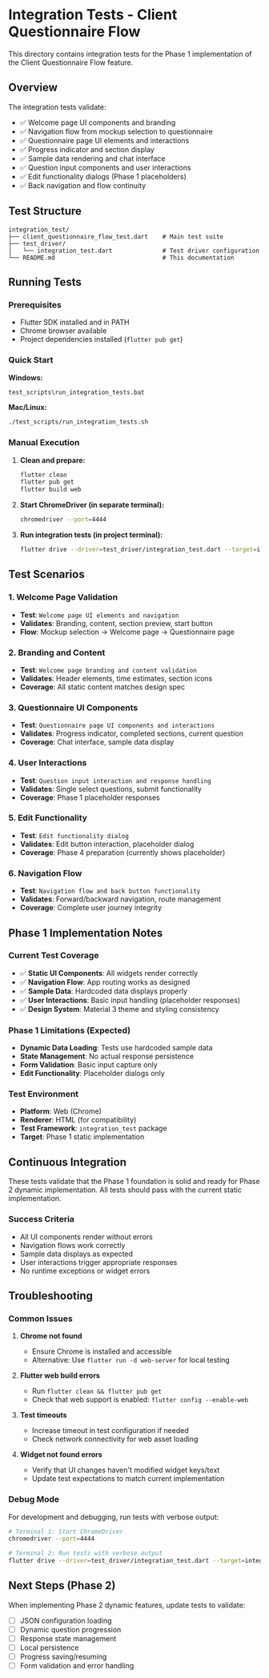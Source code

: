 # Integration Tests - Client Questionnaire Flow

This directory contains integration tests for the Phase 1 implementation of the Client Questionnaire Flow feature.

## Overview

The integration tests validate:
- ✅ Welcome page UI components and branding
- ✅ Navigation flow from mockup selection to questionnaire
- ✅ Questionnaire page UI elements and interactions
- ✅ Progress indicator and section display
- ✅ Sample data rendering and chat interface
- ✅ Question input components and user interactions
- ✅ Edit functionality dialogs (Phase 1 placeholders)
- ✅ Back navigation and flow continuity

## Test Structure

```
integration_test/
├── client_questionnaire_flow_test.dart    # Main test suite
├── test_driver/
│   └── integration_test.dart              # Test driver configuration
└── README.md                              # This documentation
```

## Running Tests

### Prerequisites
- Flutter SDK installed and in PATH
- Chrome browser available
- Project dependencies installed (`flutter pub get`)

### Quick Start

**Windows:**
```bash
test_scripts\run_integration_tests.bat
```

**Mac/Linux:**
```bash
./test_scripts/run_integration_tests.sh
```

### Manual Execution

1. **Clean and prepare:**
   ```bash
   flutter clean
   flutter pub get
   flutter build web
   ```

2. **Start ChromeDriver (in separate terminal):**
   ```bash
   chromedriver --port=4444
   ```

3. **Run integration tests (in project terminal):**
   ```bash
   flutter drive --driver=test_driver/integration_test.dart --target=integration_test/client_questionnaire_flow_test.dart -d chrome
   ```

## Test Scenarios

### 1. Welcome Page Validation
- **Test**: `Welcome page UI elements and navigation`
- **Validates**: Branding, content, section preview, start button
- **Flow**: Mockup selection → Welcome page → Questionnaire page

### 2. Branding and Content
- **Test**: `Welcome page branding and content validation`
- **Validates**: Header elements, time estimates, section icons
- **Coverage**: All static content matches design spec

### 3. Questionnaire UI Components
- **Test**: `Questionnaire page UI components and interactions`
- **Validates**: Progress indicator, completed sections, current question
- **Coverage**: Chat interface, sample data display

### 4. User Interactions
- **Test**: `Question input interaction and response handling`
- **Validates**: Single select questions, submit functionality
- **Coverage**: Phase 1 placeholder responses

### 5. Edit Functionality
- **Test**: `Edit functionality dialog`
- **Validates**: Edit button interaction, placeholder dialog
- **Coverage**: Phase 4 preparation (currently shows placeholder)

### 6. Navigation Flow
- **Test**: `Navigation flow and back button functionality`
- **Validates**: Forward/backward navigation, route management
- **Coverage**: Complete user journey integrity

## Phase 1 Implementation Notes

### Current Test Coverage
- ✅ **Static UI Components**: All widgets render correctly
- ✅ **Navigation Flow**: App routing works as designed
- ✅ **Sample Data**: Hardcoded data displays properly
- ✅ **User Interactions**: Basic input handling (placeholder responses)
- ✅ **Design System**: Material 3 theme and styling consistency

### Phase 1 Limitations (Expected)
- **Dynamic Data Loading**: Tests use hardcoded sample data
- **State Management**: No actual response persistence
- **Form Validation**: Basic input capture only
- **Edit Functionality**: Placeholder dialogs only

### Test Environment
- **Platform**: Web (Chrome)
- **Renderer**: HTML (for compatibility)
- **Test Framework**: `integration_test` package
- **Target**: Phase 1 static implementation

## Continuous Integration

These tests validate that the Phase 1 foundation is solid and ready for Phase 2 dynamic implementation. All tests should pass with the current static implementation.

### Success Criteria
- All UI components render without errors
- Navigation flows work correctly
- Sample data displays as expected
- User interactions trigger appropriate responses
- No runtime exceptions or widget errors

## Troubleshooting

### Common Issues

1. **Chrome not found**
   - Ensure Chrome is installed and accessible
   - Alternative: Use `flutter run -d web-server` for local testing

2. **Flutter web build errors**
   - Run `flutter clean && flutter pub get`
   - Check that web support is enabled: `flutter config --enable-web`

3. **Test timeouts**
   - Increase timeout in test configuration if needed
   - Check network connectivity for web asset loading

4. **Widget not found errors**
   - Verify that UI changes haven't modified widget keys/text
   - Update test expectations to match current implementation

### Debug Mode

For development and debugging, run tests with verbose output:
```bash
# Terminal 1: Start ChromeDriver
chromedriver --port=4444

# Terminal 2: Run tests with verbose output
flutter drive --driver=test_driver/integration_test.dart --target=integration_test/client_questionnaire_flow_test.dart -d chrome --verbose
```

## Next Steps (Phase 2)

When implementing Phase 2 dynamic features, update tests to validate:
- [ ] JSON configuration loading
- [ ] Dynamic question progression
- [ ] Response state management
- [ ] Local persistence
- [ ] Progress saving/resuming
- [ ] Form validation and error handling